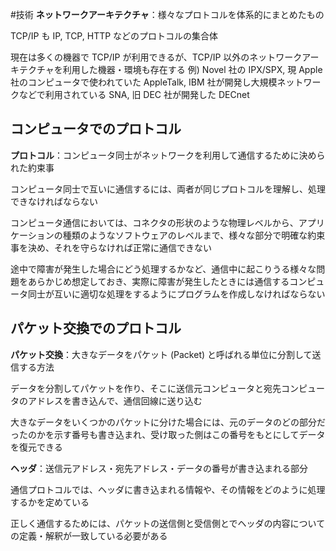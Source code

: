 #技術
**ネットワークアーキテクチャ**：様々なプロトコルを体系的にまとめたもの

TCP/IP も IP, TCP, HTTP などのプロトコルの集合体

現在は多くの機器で TCP/IP が利用できるが、TCP/IP 以外のネットワークアーキテクチャを利用した機器・環境も存在する
例) Novel 社の IPX/SPX, 現 Apple 社のコンピュータで使われていた AppleTalk, IBM 社が開発し大規模ネットワークなどで利用されている SNA, 旧 DEC 社が開発した DECnet

## コンピュータでのプロトコル
**プロトコル**：コンピュータ同士がネットワークを利用して通信するために決められた約束事

コンピュータ同士で互いに通信するには、両者が同じプロトコルを理解し、処理できなければならない

コンピュータ通信においては、コネクタの形状のような物理レベルから、アプリケーションの種類のようなソフトウェアのレベルまで、様々な部分で明確な約束事を決め、それを守らなければ正常に通信できない

途中で障害が発生した場合にどう処理するかなど、通信中に起こりうる様々な問題をあらかじめ想定しておき、実際に障害が発生したときには通信するコンピュータ同士が互いに適切な処理をするようにプログラムを作成しなければならない
## パケット交換でのプロトコル
**パケット交換**：大きなデータをパケット (Packet) と呼ばれる単位に分割して送信する方法

データを分割してパケットを作り、そこに送信元コンピュータと宛先コンピュータのアドレスを書き込んで、通信回線に送り込む

大きなデータをいくつかのパケットに分けた場合には、元のデータのどの部分だったのかを示す番号も書き込まれ、受け取った側はこの番号をもとにしてデータを復元できる

**ヘッダ**：送信元アドレス・宛先アドレス・データの番号が書き込まれる部分

通信プロトコルでは、ヘッダに書き込まれる情報や、その情報をどのように処理するかを定めている

正しく通信するためには、パケットの送信側と受信側とでヘッダの内容についての定義・解釈が一致している必要がある
